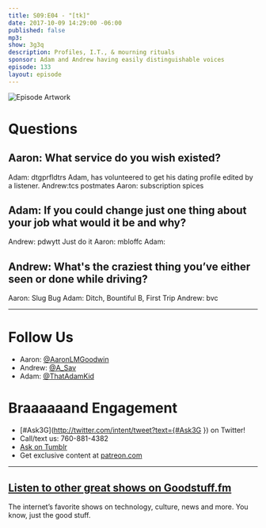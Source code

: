 ```yaml
---
title: S09:E04 - "[tk]"
date: 2017-10-09 14:29:00 -06:00
published: false
mp3: 
show: 3g3q
description: Profiles, I.T., & mourning rituals
sponsor: Adam and Andrew having easily distinguishable voices
episode: 133
layout: episode
---
```


![Episode Artwork]([tk])

# Questions 

## Aaron: What service do you wish existed?
Adam: dtgprfldtrs
Adam, has volunteered to get his dating profile edited by a listener.
Andrew:tcs
postmates
Aaron: subscription spices

## Adam: If you could change just one thing about your job what would it be and why?
Andrew: pdwytt
Just do it
Aaron:  mbloffc 
Adam: 

## Andrew: What's the craziest thing you’ve either seen or done while driving?
Aaron: Slug Bug
Adam: Ditch, Bountiful B, First Trip
Andrew:  bvc 

---

# Follow Us
* Aaron: [@AaronLMGoodwin](http://twitter.com/aaronlmgoodwin)
* Andrew: [@A_Sav](http://twitter.com/a_sav)
* Adam: [@ThatAdamKid](http://twitter.com/thatadamkid)

# Braaaaaand Engagement
* [#Ask3G](http://twitter.com/intent/tweet?text={#Ask3G }) on Twitter!
* Call/text us: 760-881-4382
* [Ask on Tumblr](http://3g3q.co/ask)
* Get exclusive content at [patreon.com](http://www.patreon.com/3g3q)

***

## [Listen to other great shows on Goodstuff.fm](http://goodstuff.fm/)
The internet’s favorite shows on technology, culture, news and more. You know, just the good stuff.